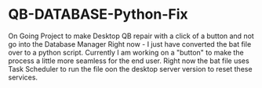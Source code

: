 # QB-DATABASE-Python-Fix
On Going Project to make Desktop QB repair with a click of a button and not go into the Database Manager
Right now - I just have converted the bat file over to a python script. Currently I am working on a "button" to 
make the process a little more seamless for the end user. Right now the bat file uses Task Scheduler to run the file
oon the desktop server version to reset these services. 

